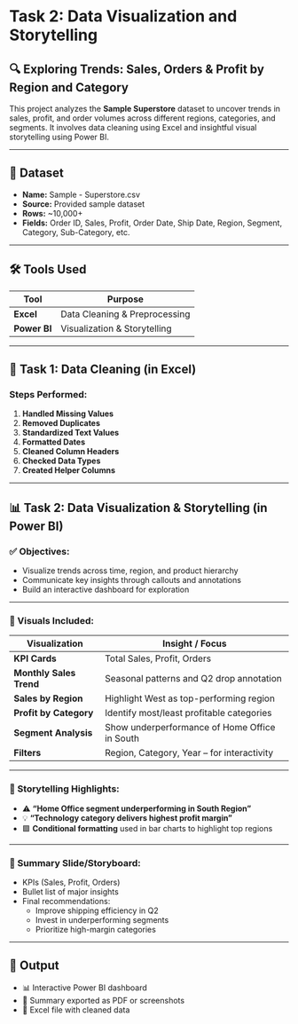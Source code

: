 # Task 2: Data Visualization and Storytelling

## 🔍 Exploring Trends: Sales, Orders & Profit by Region and Category

This project analyzes the **Sample Superstore** dataset to uncover trends in sales, profit, and order volumes across different regions, categories, and segments. It involves data cleaning using Excel and insightful visual storytelling using Power BI.

---

## 📁 Dataset

- **Name:** Sample - Superstore.csv
- **Source:** Provided sample dataset
- **Rows:** ~10,000+
- **Fields:** Order ID, Sales, Profit, Order Date, Ship Date, Region, Segment, Category, Sub-Category, etc.

---

## 🛠️ Tools Used

| Tool     | Purpose                          |
|----------|----------------------------------|
| **Excel**   | Data Cleaning & Preprocessing     |
| **Power BI**| Visualization & Storytelling     |

---

## 🧼 Task 1: Data Cleaning (in Excel)

### Steps Performed:
1. **Handled Missing Values**  
2. **Removed Duplicates**  
3. **Standardized Text Values**   
4. **Formatted Dates**  
5. **Cleaned Column Headers**  
6. **Checked Data Types**   
7. **Created Helper Columns**  

---

## 📊 Task 2: Data Visualization & Storytelling (in Power BI)

### ✅ Objectives:
- Visualize trends across time, region, and product hierarchy
- Communicate key insights through callouts and annotations
- Build an interactive dashboard for exploration

---

### 📌 Visuals Included:

| Visualization             | Insight / Focus                                  |
|---------------------------|--------------------------------------------------|
| **KPI Cards**             | Total Sales, Profit, Orders                      |
| **Monthly Sales Trend**   | Seasonal patterns and Q2 drop annotation         |
| **Sales by Region**       | Highlight West as top-performing region          |
| **Profit by Category**    | Identify most/least profitable categories        |
| **Segment Analysis**      | Show underperformance of Home Office in South    |
| **Filters**               | Region, Category, Year – for interactivity       |

---

### 📝 Storytelling Highlights:

- ⚠️ **“Home Office segment underperforming in South Region”**  
- 💡 **“Technology category delivers highest profit margin”**  
- 🟩 **Conditional formatting** used in bar charts to highlight top regions

---

### 🎯 Summary Slide/Storyboard:

- KPIs (Sales, Profit, Orders)
- Bullet list of major insights
- Final recommendations:
  - Improve shipping efficiency in Q2
  - Invest in underperforming segments
  - Prioritize high-margin categories

---

## 📎 Output

- 📊 Interactive Power BI dashboard  
- 📄 Summary exported as PDF or screenshots  
- 📁 Excel file with cleaned data


